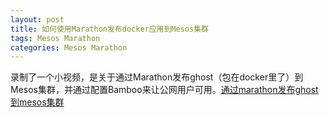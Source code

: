 ```yaml
---
layout: post
title: 如何使用Marathon发布docker应用到Mesos集群
tags: Mesos Marathon
categories: Mesos Marathon
---
```


  录制了一个小视频，是关于通过Marathon发布ghost（包在docker里了）到Mesos集群，并通过配置Bamboo来让公网用户可用。[通过marathon发布ghost到mesos集群](http://pan.baidu.com/s/1qWBQceK)
